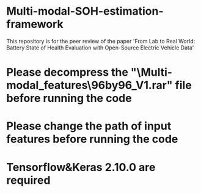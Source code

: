 # Multi-modal-SOH-estimation-framework
This repository is for the peer review of the paper 'From Lab to Real World: Battery State of Health Evaluation with Open-Source Electric Vehicle Data'
# Please decompress the "\\Multi-modal_features\\96by96_V1.rar" file before running the code
# Please change the path of input features before running the code
# Tensorflow&Keras 2.10.0 are required